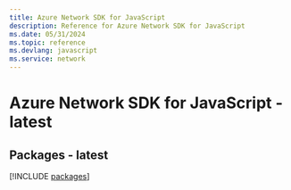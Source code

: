```yaml
---
title: Azure Network SDK for JavaScript
description: Reference for Azure Network SDK for JavaScript
ms.date: 05/31/2024
ms.topic: reference
ms.devlang: javascript
ms.service: network
---
```

# Azure Network SDK for JavaScript - latest
## Packages - latest
[!INCLUDE [packages](network-index.md)]